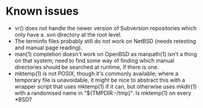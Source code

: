 Known issues
============

*   vr() does not handle the newer version of Subversion repositories which
    only have a .svn directory at the root level.
*   The terminfo files probably still do not work on NetBSD (needs retesting
    and manual page reading).
*   man(1) completion doesn't work on OpenBSD as manpath(1) isn't a thing on
    that system; need to find some way of finding which manual directories
    should be searched at runtime, if there is one.
*   mktemp(1) is not POSIX, though it's commonly available; where a temporary
    file is unavoidable, it might be nice to abstract this with a wrapper
    script that uses mktemp(1) if it can, but otherwise uses mkdir(1) with a
    randomised name in "${TMPDIR:-/tmp}". Is mktemp(1) on every *BSD?
